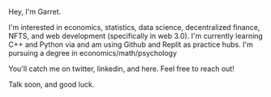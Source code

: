 Hey, I'm Garret.

I'm interested in economics, statistics, data science, decentralized finance, NFTS, and web development (specifically in web 3.0). I'm currently learning C++ and Python via and am using Github and Replit as practice hubs. I'm pursuing a degree in economics/math/psychology

You'll catch me on twitter, linkedin, and here. Feel free to reach out!

Talk soon, and good luck.

<!---
garretcq/garretcq is a ✨ special ✨ repository because its `README.md` (this file) appears on your GitHub profile.
You can click the Preview link to take a look at your changes.
--->
